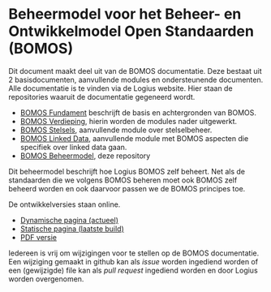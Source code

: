 # Beheermodel voor het Beheer- en Ontwikkelmodel Open Standaarden (BOMOS)

Dit document maakt deel uit van de BOMOS documentatie. Deze bestaat uit
2 basisdocumenten, aanvullende modules en ondersteunende documenten. Alle
documentatie is te vinden via de Logius website. Hier staan de repositories
waaruit de documentatie gegeneerd wordt.
- [BOMOS Fundament](https://www.github.com/Logius-standaarden/BOMOS-Fundament)
  beschrijft de basis en achtergronden van BOMOS.
- [BOMOS Verdieping](https://www.github.com/Logius-standaarden/BOMOS-Verdieping),
  hierin worden de modules nader uitgewerkt.
- [BOMOS Stelsels](https://www.github.com/Logius-standaarden/BOMOS-Stelsels),
  aanvullende module over stelselbeheer.
- [BOMOS Linked Data](https://www.github.com/Logius-standaarden/BOMOS-LinkedData),
  aanvullende module met BOMOS aspecten die specifiek over linked data gaan.
- [BOMOS Beheermodel](https://www.github.com/Logius-standaarden/BOMOS-Beheermodel),
  deze repository

Dit beheermodel beschrijft hoe Logius BOMOS zelf beheert. Net als de standaarden
die we volgens BOMOS beheren moet ook BOMOS zelf beheerd worden en ook daarvoor
passen we de BOMOS principes toe.

De ontwikkelversies staan online.
- [Dynamische pagina (actueel)](https://Logius-standaarden.github.io/BOMOS-Beheermodel/index.html)
- [Statische pagina (laatste build)](https://Logius-standaarden.github.io/BOMOS-Beheermodel/snapshot.html)
- [PDF versie](https://logius-standaarden.github.io/BOMOS-Verdieping/BOMOS-Beheermodel.pdf)

Iedereen is vrij om wijzigingen voor te stellen op de BOMOS documentatie.
Een wijziging gemaakt in github kan als _issue_ worden ingediend worden of
een (gewijzigde) file kan als _pull request_ ingediend worden
en door Logius worden overgenomen.
